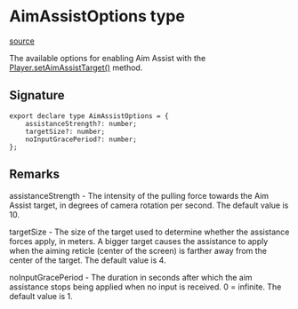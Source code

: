 # AimAssistOptions type

[source](https://developers.meta.com/horizon-worlds/reference/2.0.0/core_aimassistoptions)

The available options for enabling Aim Assist with the [Player.setAimAssistTarget()](/horizon-worlds/reference/2.0.0/core_player#setaimassisttarget) method.

## Signature

```
export declare type AimAssistOptions = {
    assistanceStrength?: number;
    targetSize?: number;
    noInputGracePeriod?: number;
};
```

## Remarks

assistanceStrength - The intensity of the pulling force towards the Aim Assist target, in degrees of camera rotation per second. The default value is 10.

  

targetSize - The size of the target used to determine whether the assistance forces apply, in meters. A bigger target causes the assistance to apply when the aiming reticle (center of the screen) is farther away from the center of the target. The default value is 4.

  

noInputGracePeriod - The duration in seconds after which the aim assistance stops being applied when no input is received. 0 = infinite. The default value is 1.